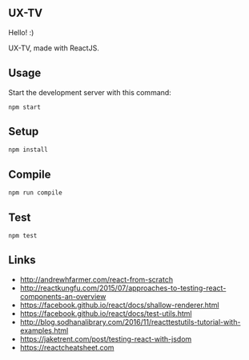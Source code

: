 UX-TV
---
 
Hello! :)

UX-TV, made with ReactJS.


Usage
---
 
Start the development server with this command:
 
```
npm start
```


Setup
---
 
```
npm install
```


Compile
---
 
```
npm run compile
```


Test
---

```
npm test
```


Links
---
* http://andrewhfarmer.com/react-from-scratch
* http://reactkungfu.com/2015/07/approaches-to-testing-react-components-an-overview
* https://facebook.github.io/react/docs/shallow-renderer.html
* https://facebook.github.io/react/docs/test-utils.html
* http://blog.sodhanalibrary.com/2016/11/reacttestutils-tutorial-with-examples.html
* https://jaketrent.com/post/testing-react-with-jsdom
* https://reactcheatsheet.com